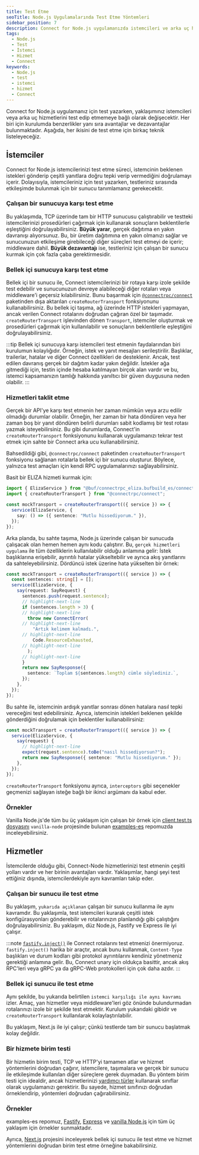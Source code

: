 ```yaml
---
title: Test Etme
seoTitle: Node.js Uygulamalarında Test Etme Yöntemleri
sidebar_position: 7
description: Connect for Node.js uygulamanızda istemcileri ve arka uç hizmetlerini test etme yöntemlerini keşfedin. Bu içerik, her test yöntemi için avantajlar ve dezavantajları detaylandırmaktadır.
tags: 
  - Node.js
  - Test
  - İstemci
  - Hizmet
  - Connect
keywords: 
  - Node.js
  - test
  - istemci
  - hizmet
  - Connect
---
```

Connect for Node.js uygulamanız için test yazarken, yaklaşımınız istemcileri veya arka uç hizmetlerini test edip etmemeye bağlı olarak değişecektir. Her biri için kurulumda benzerlikler yanı sıra avantajlar ve dezavantajlar bulunmaktadır. Aşağıda, her ikisini de test etme için birkaç teknik listeleyeceğiz.

## İstemciler

Connect for Node.js istemcilerinizi test etme süreci, istemcinin beklenen istekleri gönderip çeşitli yanıtlara doğru tepki verip vermediğini doğrulamayı içerir. Dolayısıyla, istemcileriniz için test yazarken, testleriniz sırasında etkileşimde bulunmak için bir sunucu tanımlamanız gerekecektir.

### Çalışan bir sunucuya karşı test etme

Bu yaklaşımda, TCP üzerinde tam bir HTTP sunucusu çalıştırabilir ve testteki istemcilerinizi prosedürleri çağırmak için kullanarak sonuçların beklentilerle eşleştiğini doğrulayabilirsiniz. **Büyük yarar**, gerçek dağıtıma en yakın davranışı alıyorsunuz. Bu, bir üretim dağıtımına en yakın olmanızı sağlar ve sunucunuzun etkileşime girebileceği diğer süreçleri test etmeyi de içerir; middleware dahil. **Büyük dezavantajı** ise, testleriniz için çalışan bir sunucu kurmak için çok fazla çaba gerektirmesidir.

### Bellek içi sunucuya karşı test etme

Bellek içi bir sunucu ile, Connect istemcilerinizi bir rotaya karşı izole şekilde test edebilir ve sunucunuzun devreye alabileceği diğer rotaları veya middleware'i geçersiz kılabilirsiniz. Bunu başarmak için [`@connectrpc/connect`](https://www.npmjs.com/package/@connectrpc/connect) paketinden dışa aktarılan `createRouterTransport` fonksiyonunu kullanabilirsiniz. Bu bellek içi taşıma, ağ üzerinde HTTP istekleri yapmayan, ancak verilen Connect rotalarını doğrudan çağıran özel bir taşımadır. `createRouterTransport` işlevinden dönen `Transport`, istemciler oluşturmak ve prosedürleri çağırmak için kullanılabilir ve sonuçların beklentilerle eşleştiğini doğrulayabilirsiniz.

:::tip
Bellek içi sunucuya karşı istemcileri test etmenin faydalarından biri kurulumun kolaylığıdır. Örneğin, istek ve yanıt mesajları serileştirilir. Başlıklar, trailerlar, hatalar ve diğer Connect özellikleri de desteklenir. Ancak, test edilen davranış gerçek bir dağıtım kadar yakın değildir. İstekler ağa gitmediği için, testin içinde hesaba katılmayan birçok alan vardır ve bu, istemci kapsamanızın tamlığı hakkında yanıltıcı bir güven duygusuna neden olabilir.
:::

### Hizmetleri taklit etme

Gerçek bir API'ye karşı test etmenin her zaman mümkün veya arzu edilir olmadığı durumlar olabilir. Örneğin, her zaman bir hata döndüren veya her zaman boş bir yanıt döndüren belirli durumları sabit kodlamış bir test rotası yazmak isteyebilirsiniz. Bu gibi durumlarda, Connect'in `createRouterTransport` fonksiyonunu kullanarak uygulamanızı tekrar test etmek için sahte bir Connect arka ucu kullanabilirsiniz.

Bahsedildiği gibi, `@connectrpc/connect` paketinden `createRouterTransport` fonksiyonu sağlanan rotalarla bellek içi bir sunucu oluşturur. Böylece, yalnızca test amaçları için kendi RPC uygulamalarınızı sağlayabilirsiniz.

Basit bir ELIZA hizmeti kurmak için:

```ts
import { ElizaService } from "@buf/connectrpc_eliza.bufbuild_es/connectrpc/eliza/v1/eliza_pb";
import { createRouterTransport } from "@connectrpc/connect";

const mockTransport = createRouterTransport(({ service }) => {
  service(ElizaService, {
    say: () => ({ sentence: "Mutlu hissediyorum." }),
  });
});
```

Arka planda, bu sahte taşıma, Node.js üzerinde çalışan bir sunucuda çalışacak olan hemen hemen aynı kodu çalıştırır. Bu, `gerçek hizmetleri uygulama` ile tüm özelliklerin kullanılabilir olduğu anlamına gelir: İstek başlıklarına erişebilir, ayrıntılı hatalar yükseltebilir ve ayrıca akış yanıtlarını da sahteleyebilirsiniz. Dördüncü istek üzerine hata yükselten bir örnek:

```ts
const mockTransport = createRouterTransport(({ service }) => {
  const sentences: string[] = [];
  service(ElizaService, {
    say(request: SayRequest) {
      sentences.push(request.sentence);
      // highlight-next-line
      if (sentences.length > 3) {
      // highlight-next-line
        throw new ConnectError(
      // highlight-next-line
          "Artık kelimem kalmadı.",
      // highlight-next-line
          Code.ResourceExhausted,
      // highlight-next-line
        );
      // highlight-next-line
      }
      return new SayResponse({
        sentence: `Toplam ${sentences.length} cümle söylediniz.`,
      });
    },
  });
});
```

Bu sahte ile, istemcinin ardışık yanıtlar sonrası dönen hatalara nasıl tepki vereceğini test edebilirsiniz. Ayrıca, istemcinin istekleri beklenen şekilde gönderdiğini doğrulamak için beklentiler kullanabilirsiniz:

```ts
const mockTransport = createRouterTransport(({ service }) => {
  service(ElizaService, {
    say(request) {
      // highlight-next-line
      expect(request.sentence).toBe("nasıl hissediyorsun?");
      return new SayResponse({ sentence: "Mutlu hissediyorum." });
    },
  });
});
```

`createRouterTransport` fonksiyonu ayrıca, `interceptors` gibi seçenekler geçmenizi sağlayan isteğe bağlı bir ikinci argümanı da kabul eder.

### Örnekler

Vanilla Node.js'de tüm bu üç yaklaşım için çalışan bir örnek için [client.test.ts dosyasını](https://github.com/connectrpc/examples-es/blob/main/vanilla-node/client.test.ts) `vanilla-node` projesinde bulunan [examples-es](https://github.com/connectrpc/examples-es) repomuzda inceleyebilirsiniz.

## Hizmetler

İstemcilerde olduğu gibi, Connect-Node hizmetlerinizi test etmenin çeşitli yolları vardır ve her birinin avantajları vardır. Yaklaşımlar, hangi şeyi test ettiğiniz dışında, istemcilerdekiyle aynı kavramları takip eder.

### Çalışan bir sunucu ile test etme

Bu yaklaşım, `yukarıda açıklanan` çalışan bir sunucu kullanma ile aynı kavramdır. Bu yaklaşımla, test istemcileri kurarak çeşitli istek konfigürasyonları gönderebilir ve rotalarınızın planlandığı gibi çalıştığını doğrulayabilirsiniz. Bu yaklaşım, düz Node.js, Fastify ve Express ile iyi çalışır.

:::note
[`fastify.inject()`](https://fastify.dev/docs/v1.14.x/Documentation/Testing/#testing-with-http-injection) ile Connect rotalarını test etmenizi önermiyoruz. `fastify.inject()` harika bir araçtır, ancak bunu kullanmak, `Content-Type` başlıkları ve durum kodları gibi protokol ayrıntılarını kendiniz yönetmeniz gerektiği anlamına gelir. Bu, Connect unary için oldukça basittir, ancak akış RPC'leri veya gRPC ya da gRPC-Web protokolleri için çok daha azdır.
:::

### Bellek içi sunucu ile test etme

Aynı şekilde, bu yukarıda belirtilen `istemci karşılığı ile aynı kavramı` izler. Amaç, yan hizmetler veya middleware'leri göz önünde bulundurmadan rotalarınızı izole bir şekilde test etmektir. Kurulum yukarıdaki gibidir ve `createRouterTransport` kullanılarak kolaylaştırılabilir.

Bu yaklaşım, Next.js ile iyi çalışır; çünkü testlerde tam bir sunucu başlatmak kolay değildir.

### Bir hizmete birim testi

Bir hizmetin birim testi, TCP ve HTTP'yi tamamen atlar ve hizmet yöntemlerini doğrudan çağırır, istemcilere, taşımalara ve gerçek bir sunucu ile etkileşimde kullanılan diğer süreçlere gerek duymadan. Bu yöntem birim testi için idealdir, ancak hizmetlerinizi [yardımcı türler](https://connectrpc.com/docs/node/implementing-services#helper-types) kullanarak sınıflar olarak uygulamanızı gerektirir. Bu sayede, hizmet sınıfınızı doğrudan örneklendirip, yöntemleri doğrudan çağırabilirsiniz.

### Örnekler

examples-es repomuz, [Fastify](https://github.com/connectrpc/examples-es/blob/b5d3f6822330f6b7816fac697b64ed4214aabafe/fastify/test/connect.test.ts), [Express](https://github.com/connectrpc/examples-es/blob/b5d3f6822330f6b7816fac697b64ed4214aabafe/express/connect.test.ts) ve [vanilla Node.js](https://github.com/connectrpc/examples-es/blob/b5d3f6822330f6b7816fac697b64ed4214aabafe/vanilla-node/connect.test.ts) için tüm üç yaklaşım için örnekler sunmaktadır.

Ayrıca, [Next.js](https://github.com/connectrpc/examples-es/blob/6e80c5677bf650b4c40bb26e8220bcac53adb585/nextjs/__tests__/connect.test.ts) projesini inceleyerek bellek içi sunucu ile test etme ve hizmet yöntemlerini doğrudan birim test etme örneğine bakabilirsiniz.